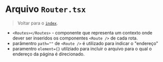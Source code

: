 # Arquivo `Router.tsx`

> Voltar para o [`index`](./%40index.md).

- `<Routes></Routes>` - componente que representa um contexto onde dever ser inseridos os componentes `<Route />` de cada rota.
- parâmentro `path=""` de `<Route />` é utilizado para indicar o "endereço"
- paramentro `element={}` utilziado para incluir o arquivo para o qual o endereço da página é direcionado.
